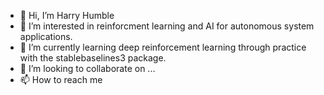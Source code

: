 - 👋 Hi, I’m Harry Humble
- 👀 I’m interested in reinforcment learning and AI for autonomous system applications.
- 🌱 I’m currently learning deep reinforcement learning through practice with the stablebaselines3 package.
- 💞️ I’m looking to collaborate on ...
- 📫 How to reach me <to be confirmed>

<!---
humbleharry1234/humbleharry1234 is a ✨ special ✨ repository because its `README.md` (this file) appears on your GitHub profile.
You can click the Preview link to take a look at your changes.
--->
